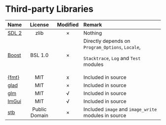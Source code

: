 # Third-party Libraries
  | Name | License | Modified | Remark |
  |:-|:-:|:-:|:-|
  | [SDL 2](http://www.libsdl.org/) | zlib | × | Nothing |
  | [Boost](https://www.boost.org/) | BSL 1.0 | × | Directly depends on `Program_Options`, `Locale`,<p>`Stacktrace`, `Log` and `Test` modules |
  | [{fmt}](https://github.com/fmtlib/fmt) | MIT | x | Included in source |
  | [glad](https://github.com/Dav1dde/glad) | MIT | × | Included in source |
  | [glm](https://github.com/g-truc/glm) | MIT | √ | Included in source |
  | [ImGui](https://github.com/ocornut/imgui) | MIT | √ | Included in source |
  | [stb](https://github.com/nothings/stb) | Public Domain | × | Included `image` and `image_write` modules in source |
